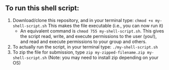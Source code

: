 ## To run this shell script:

1. Download/clone this repository, and in your terminal type: ```chmod +x my-shell-script.sh``` This makes the file executable (i.e., you can now run it)
	+ An equivalent command is ```chmod 755 my-shell-script.sh```. This gives the script read, write, and execute permissions to the user (you!), and read and execute permissions to your group and others.
2. To actually run the script, in your terminal type: ```./my-shell-script.sh```
3. To zip the file for submission, type ```zip my-zipped-filename.zip my-shell-script.sh``` (Note: you may need to install zip depending on your OS)